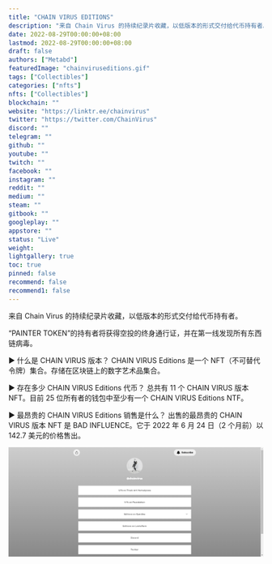 ```yaml
---
title: "CHAIN VIRUS EDITIONS"
description: "来自 Chain Virus 的持续纪录片收藏，以低版本的形式交付给代币持有者。"
date: 2022-08-29T00:00:00+08:00
lastmod: 2022-08-29T00:00:00+08:00
draft: false
authors: ["Metabd"]
featuredImage: "chainviruseditions.gif"
tags: ["Collectibles"]
categories: ["nfts"]
nfts: ["Collectibles"]
blockchain: ""
website: "https://linktr.ee/chainvirus"
twitter: "https://twitter.com/ChainVirus"
discord: ""
telegram: ""
github: ""
youtube: ""
twitch: ""
facebook: ""
instagram: ""
reddit: ""
medium: ""
steam: ""
gitbook: ""
googleplay: ""
appstore: ""
status: "Live"
weight: 
lightgallery: true
toc: true
pinned: false
recommend: false
recommend1: false
---
```

来自 Chain Virus 的持续纪录片收藏，以低版本的形式交付给代币持有者。

“PAINTER TOKEN”的持有者将获得空投的终身通行证，并在第一线发现所有东西链病毒。

▶ 什么是 CHAIN VIRUS 版本？
CHAIN VIRUS Editions 是一个 NFT（不可替代令牌）集合。存储在区块链上的数字艺术品集合。

▶ 存在多少 CHAIN VIRUS Editions 代币？
总共有 11 个 CHAIN VIRUS 版本 NFT。目前 25 位所有者的钱包中至少有一个 CHAIN VIRUS Editions NTF。

▶ 最昂贵的 CHAIN VIRUS Editions 销售是什么？
出售的最昂贵的 CHAIN VIRUS 版本 NFT 是 BAD INFLUENCE。它于 2022 年 6 月 24 日（2 个月前）以 142.7 美元的价格售出。

![nft](5123123221.png)